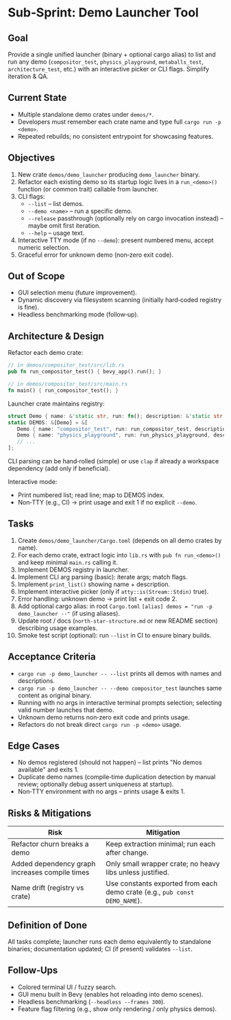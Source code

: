 # Sub‑Sprint: Demo Launcher Tool

## Goal

Provide a single unified launcher (binary + optional cargo alias) to list and run any demo (`compositor_test`, `physics_playground`, `metaballs_test`, `architecture_test`, etc.) with an interactive picker or CLI flags. Simplify iteration & QA.

## Current State

* Multiple standalone demo crates under `demos/*`.
* Developers must remember each crate name and type full `cargo run -p <demo>`.
* Repeated rebuilds; no consistent entrypoint for showcasing features.

## Objectives

1. New crate `demos/demo_launcher` producing `demo_launcher` binary.
2. Refactor each existing demo so its startup logic lives in a `run_<demo>()` function (or common trait) callable from launcher.
3. CLI flags:
   * `--list` – list demos.
   * `--demo <name>` – run a specific demo.
   * `--release` passthrough (optionally rely on cargo invocation instead) – maybe omit first iteration.
   * `--help` – usage text.
4. Interactive TTY mode (if no `--demo`): present numbered menu, accept numeric selection.
5. Graceful error for unknown demo (non‑zero exit code).

## Out of Scope

* GUI selection menu (future improvement).
* Dynamic discovery via filesystem scanning (initially hard‑coded registry is fine).
* Headless benchmarking mode (follow‑up).

## Architecture & Design

Refactor each demo crate:

```rust
// in demos/compositor_test/src/lib.rs
pub fn run_compositor_test() { bevy_app().run(); }

// in demos/compositor_test/src/main.rs
fn main() { run_compositor_test(); }
```

Launcher crate maintains registry:

```rust
struct Demo { name: &'static str, run: fn(); description: &'static str }
static DEMOS: &[Demo] = &[
   Demo { name: "compositor_test", run: run_compositor_test, description: "Layer compositing reference" },
   Demo { name: "physics_playground", run: run_physics_playground, description: "Physics sandbox with compositor" },
   // ...
];
```

CLI parsing can be hand‑rolled (simple) or use `clap` if already a workspace dependency (add only if beneficial).

Interactive mode:

* Print numbered list; read line; map to DEMOS index.
* Non‑TTY (e.g., CI) -> print usage and exit 1 if no explicit `--demo`.

## Tasks

1. Create `demos/demo_launcher/Cargo.toml` (depends on all demo crates by name).
2. For each demo crate, extract logic into `lib.rs` with `pub fn run_<demo>()` and keep minimal `main.rs` calling it.
3. Implement DEMOS registry in launcher.
4. Implement CLI arg parsing (basic): iterate args; match flags.
5. Implement `print_list()` showing name + description.
6. Implement interactive picker (only if `atty::is(Stream::Stdin)` true).
7. Error handling: unknown demo -> print list + exit code 2.
8. Add optional cargo alias: in root `Cargo.toml` `[alias] demos = "run -p demo_launcher --"` (if using aliases).
9. Update root / docs (`north-star-structure.md` or new README section) describing usage examples.
10. Smoke test script (optional): run `--list` in CI to ensure binary builds.

## Acceptance Criteria

* `cargo run -p demo_launcher -- --list` prints all demos with names and descriptions.
* `cargo run -p demo_launcher -- --demo compositor_test` launches same content as original binary.
* Running with no args in interactive terminal prompts selection; selecting valid number launches that demo.
* Unknown demo returns non‑zero exit code and prints usage.
* Refactors do not break direct `cargo run -p <demo>` usage.

## Edge Cases

* No demos registered (should not happen) – list prints "No demos available" and exits 1.
* Duplicate demo names (compile‑time duplication detection by manual review; optionally debug assert uniqueness at startup).
* Non‑TTY environment with no args – prints usage & exits 1.

## Risks & Mitigations

| Risk | Mitigation |
|------|------------|
| Refactor churn breaks a demo | Keep extraction minimal; run each after change. |
| Added dependency graph increases compile times | Only small wrapper crate; no heavy libs unless justified. |
| Name drift (registry vs crate) | Use constants exported from each demo crate (e.g., `pub const DEMO_NAME`). |

## Definition of Done

All tasks complete; launcher runs each demo equivalently to standalone binaries; documentation updated; CI (if present) validates `--list`.

## Follow‑Ups

* Colored terminal UI / fuzzy search.
* GUI menu built in Bevy (enables hot reloading into demo scenes).
* Headless benchmarking (`--headless --frames 300`).
* Feature flag filtering (e.g., show only rendering / only physics demos).
